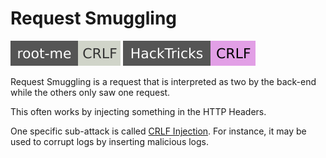 # Request Smuggling

[![crlf](../../../../_badges/rootme/web_server/crlf.svg)](https://www.root-me.org/en/Challenges/Web-Server/CRLF)
[![crlf](../../../../_badges/hacktricks/crlf.svg)](https://book.hacktricks.xyz/pentesting-web/crlf-0d-0a)

<div class="row row-cols-lg-2"><div>

Request Smuggling is a request that is interpreted as two by the back-end while the others only saw one request.

This often works by injecting something in the HTTP Headers.

One specific sub-attack is called [CRLF Injection](https://en.wikipedia.org/wiki/HTTP_response_splitting). For instance, it may be used to corrupt logs by inserting malicious logs.
</div><div>
</div></div>